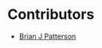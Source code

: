   # **Contributors**

<!-- prettier-ignore-start -->
- [Brian J Patterson](https://github.com/brianjpatterson)
<!-- prettier-ignore-end -->